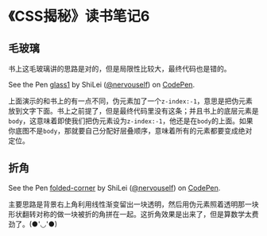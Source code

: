 # 《CSS揭秘》读书笔记6

## 毛玻璃

书上这毛玻璃讲的思路是对的，但是局限性比较大，最终代码也是错的。

<p data-height="265" data-theme-id="0" data-slug-hash="BpLKQr" data-default-tab="css,result" data-user="nervouself" data-embed-version="2" data-pen-title="glass1" class="codepen">See the Pen <a href="http://codepen.io/nervouself/pen/BpLKQr/">glass1</a> by ShiLei (<a href="http://codepen.io/nervouself">@nervouself</a>) on <a href="http://codepen.io">CodePen</a>.</p>
<script async src="https://production-assets.codepen.io/assets/embed/ei.js"></script>

上面演示的和书上的有一点不同，伪元素加了一个`z-index:-1`，意思是把伪元素放到文字下面。书上之前提了，但是最终代码里没有这条；并且书上的底层元素是`body`，这意味着即使我们把伪元素设为`z-index:-1`，他还是在`body`的上面。如果你底图不是`body`，那就要自己分配好层叠顺序，意味着所有的元素都要变成绝对定位。

## 折角

<p data-height="265" data-theme-id="0" data-slug-hash="WRGwam" data-default-tab="css,result" data-user="nervouself" data-embed-version="2" data-pen-title="folded-corner" class="codepen">See the Pen <a href="http://codepen.io/nervouself/pen/WRGwam/">folded-corner</a> by ShiLei (<a href="http://codepen.io/nervouself">@nervouself</a>) on <a href="http://codepen.io">CodePen</a>.</p>

主要思路是背景右上角利用线性渐变留出一块透明，然后用伪元素照着透明那一块形状翻转对称的做一块被折的角拼在一起。这折角效果是出来了，但是算数学太费劲了。(●'◡'●)